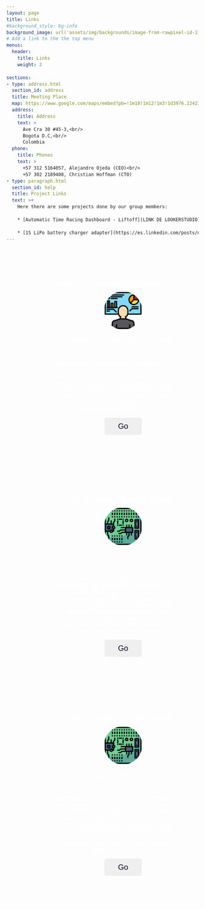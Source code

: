 ```yaml
---
layout: page
title: Links
#background_style: bg-info
background_image: url('assets/img/backgrounds/image-from-rawpixel-id-1199650-jpeg.jpg')
# Add a link to the the top menu
menus:
  header:
    title: Links
    weight: 2

sections:
- type: address.html
  section_id: address
  title: Meeting Place
  map: https://www.google.com/maps/embed?pb=!1m18!1m12!1m3!1d3976.2242327746623!2d-74.0858771!3d4.6359018!2m3!1f0!2f0!3f0!3m2!1i1024!2i768!4f13.1!3m3!1m2!1s0x0%3A0xb696cd67a04b98e9!2sFacultad+De+Ingenieria+-+UNIVERSIDAD+NACIONAL+DE+COLOMBIA!5e0!3m2!1ses!2sbg!4v1690475641347!5m2!1ses!2sbg
  address:
    title: Address
    text: >
      Ave Cra 30 #45-3,<br/>
      Bogota D.C,<br/>
      Colombia
  phone:
    title: Phones
    text: >
      +57 312 5164057, Alejandro Ojeda (CEO)<br/>
      +57 302 2189408, Christian Hoffman (CTO)
- type: paragraph.html
  section_id: help
  title: Project Links
  text: >+
    Here there are some projects done by our group members:

    * [Automatic Time Racing Dashboard - Liftoff](LINK DE LOOKERSTUDIO).

    * [1S LiPo battery charger adapter](https://es.linkedin.com/posts/dacunar_x-wings-btl-a4-v10-adaptador-para-cargador-activity-7195534585336582144-T63z)
---
```

<style>
.page-section{
    font-family: 'Morris Sans W04 Medium Cond', sans-serif;
    margin: 0;
    padding: 0;
    box-sizing: border-box;
}
.page-section{
    display: flex;
    align-items: center;
    justify-content: center;
    min-height: 100vh;
    background: url("assets/img/links/XWingsLogoWhite.jpg") #030728 no-repeat center;
}
.slider-wrapper{
    overflow: hidden;
    max-width: 1200px;
    margin: 0 70px 55px;
}
.card-list .card-item{
    
    user-select: none;
    color: #fff;
    width: 400px;
    display: flex;
    align-items: center;
    justify-content: center;
    text-align: center;
    flex-direction: column;
    padding: 35px;
    border-radius: 8px;
    background: rgba(255, 255, 255, 0.2);
    border: 1px solid rgba(255, 255, 255, 0.5);
    min-height: 500px;
}
.card-list .card-item .flip-card-inner .project-image{
    text-align: center;
    object-fit: cover;
}
.card-list .card-item h2{
    display: block;
    margin-top: 0;
    font-size: 1.25em;
    margin-bottom: 0.67em;
    font-weight: bold;
    color: #fff;
}
.card-list .card-item .project-image{
    width:100px;
    height: 100px;
    border-radius: 50%;
}
.card-list .card-item .project-author{
    font-size: 1.15rem;
    color: #fff;
    font-weight: 500;
    margin: 14px 0 40px;
}
.card-list .card-item .message-button{
    font-size: 1.25rem;
    padding: 10px 35px;
    color: #030728;
    border-radius: 6px;
    font-weight: 500;
    cursor: pointer;
    border: 1px solid transparent;
    transition: 0.2s;
}

.card-list .card-item .message-button:hover{
    background: rgba(255, 255, 255, 0.1);
    border: 1px solid #fff;
    color: #fff;
}
.containter .swiper-slide-button{
    color: #fff;
    margin-top: -50px;
    transition: 0.2s ease;
}

.containter .swiper-slide-button:hover{
    color:#4658ff
};
@media (max-width: 768px){
    .slider-wrapper{
        margin: 0 10px 40px;
    }
    .slider-wrapper .swiper-slide-button{
        display: none;
    }
}
</style>
<script>
const swiper = new Swiper('.slider-wrapper', {
    loop: true,
    grabCursor:true,
    spaceBetween:30,
  
    // If we need pagination
    pagination: {
      el: '.swiper-pagination',
      clickable:true,
      dynamicBullets:true
    },
  
    // Navigation arrows
    navigation: {
      nextEl: '.swiper-button-next',
      prevEl: '.swiper-button-prev',
    },
    //Responsive breakpoints
    breakpoints:{
        0:{
            slidesPerView:1
        },
        768:{
            slidesPerView:2
        }
    }
  });
</script>

<div class="containter swiper">
    <div class="slider-wrapper">
        <div class="card-list swiper-wrapper">
            <div class="card-item swiper-slide">
                <div class="flip-card-inner">
                    <div class="flip-card-front">
                        <h2>Automatic Time Racing Dashboard - Liftoff</h2>
                        <img src="assets/img/links/dashboard.png" alt="Project Image" class="project-image">
                        <p class="project-author">Santiago, Juan Pablo, Alejandro</p>
                    </div>
                    <div class="flip-card-back">
                        <h2>Automatic Time Racing Dashboard - Liftoff</h2>
                        <p>This project includes an automation tool that reads data from any race in Liftoff. Using a Google API, the data is extracted, processed, and visualized on a Looker Studio dashboard. This allows for statistical analysis on an individual pilot basis and by track type, as well as comprehensive analysis of all races.</p>
                        <button class="message-button">Go</button>
                    </div>
                </div>
            </div> 
            <div class="card-item swiper-slide">
                <div class="flip-card-inner">
                    <div class="flip-card-front">
                        <h2>1S LiPo battery charger adapter</h2>
                        <img src="assets/img/links/pcb.png" alt="Project Image" class="project-image">
                        <p class="project-author">Davinson Camilo</p>
                    </div>
                    <div class="flip-card-back">
                        <p>In collaboration with the X-Wings FPV Drone Racing Team, a new adapter for 1S batteries has been developed over the past few months. The chargers currently in use do not offer a Storage mode option for the 1S batteries used by Tiny drones, which significantly reduces their lifespan. Noting that the available market options were prohibitively expensive, the team decided to create their own technology. This innovative solution aims to extend battery life and is now available as an initial prototype.</p>
                        <button class="message-button">Go</button>
                    </div>
                </div>
            </div> 
            <div class="card-item swiper-slide">
                <div class="flip-card-inner">
                    <div class="flip-card-front">
                        <h2>1S LiPo battery charger adapter</h2>
                        <img src="assets/img/links/pcb.png" alt="Project Image" class="project-image">
                        <p class="project-author">Davinson Camilo</p>
                    </div>
                    <div class="flip-card-back">
                        <p>In collaboration with the X-Wings FPV Drone Racing Team, a new adapter for 1S batteries has been developed over the past few months. The chargers currently in use do not offer a Storage mode option for the 1S batteries used by Tiny drones, which significantly reduces their lifespan. Noting that the available market options were prohibitively expensive, the team decided to create their own technology. This innovative solution aims to extend battery life and is now available as an initial prototype.</p>
                        <button class="message-button">Go</button>
                    </div>
                </div>
            </div> 
        </div>
    </div>   
    <div class="swiper-pagination"></div>
    <div class="swiper-slide-button swiper-button-prev"></div>
    <div class="swiper-slide-button swiper-button-next"></div>
</div>
<!-- <script src="https://cdn.jsdelivr.net/npm/swiper@11/swiper-bundle.min.js"></script> -->
<!-- <script src="scripts.js"></script> -->
